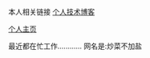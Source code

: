 本人相关链接
[个人技术博客](http://blog.csdn.net/u013803262)  

[个人主页](http://www.huyunluo.cn)   

最近都在忙工作............
网名是:炒菜不加盐



